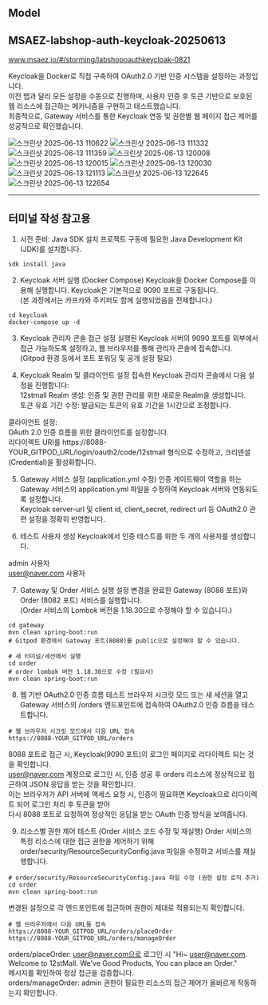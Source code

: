 ## Model
## MSAEZ-labshop-auth-keycloak-20250613
www.msaez.io/#/storming/labshopoauthkeycloak-0821

Keycloak을 Docker로 직접 구축하여 OAuth2.0 기반 인증 시스템을 설정하는 과정입니다.  
이전 랩과 달리 모든 설정을 수동으로 진행하며, 사용자 인증 후 토큰 기반으로 보호된 웹 리소스에 접근하는 메커니즘을 구현하고 테스트했습니다.  
최종적으로, Gateway 서비스를 통한 Keycloak 연동 및 권한별 웹 페이지 접근 제어를 성공적으로 확인했습니다.  

![스크린샷 2025-06-13 110622](https://github.com/user-attachments/assets/724de20b-65b9-4972-ae7b-7c6aead281a1)
![스크린샷 2025-06-13 111332](https://github.com/user-attachments/assets/6f637b08-b584-41d9-9fca-3ec48321b2d7)
![스크린샷 2025-06-13 111359](https://github.com/user-attachments/assets/df6757f8-f6bb-49a0-8ab7-5f3fc60ca2ff)
![스크린샷 2025-06-13 120008](https://github.com/user-attachments/assets/0e770534-c36f-4393-b3fa-8fb68603830f)
![스크린샷 2025-06-13 120015](https://github.com/user-attachments/assets/0235286d-51aa-430b-9e14-401d44c15826)
![스크린샷 2025-06-13 120030](https://github.com/user-attachments/assets/f92f5d8a-4a0b-4378-85fd-e98dcdf78c29)
![스크린샷 2025-06-13 121113](https://github.com/user-attachments/assets/a3b518d9-bc9d-4900-bd2b-d5eb73375d7e)
![스크린샷 2025-06-13 122645](https://github.com/user-attachments/assets/cb45caae-587c-4127-be83-824a5ecd79fb)
![스크린샷 2025-06-13 122654](https://github.com/user-attachments/assets/2c7f3a57-1b84-4753-8f74-c5758b637db0)

---
## 터미널 작성 참고용

1. 사전 준비: Java SDK 설치
프로젝트 구동에 필요한 Java Development Kit (JDK)를 설치합니다.  
```
sdk install java
```
2. Keycloak 서버 실행 (Docker Compose)
Keycloak을 Docker Compose를 이용해 실행합니다. Keycloak은 기본적으로 9090 포트로 구동됩니다.  
(본 과정에서는 카프카와 주키퍼도 함께 실행되었음을 전제합니다.)  
```
cd keycloak
docker-compose up -d
```
3. Keycloak 관리자 콘솔 접근 설정
실행된 Keycloak 서버의 9090 포트를 외부에서 접근 가능하도록 설정하고, 웹 브라우저를 통해 관리자 콘솔에 접속합니다.  
(Gitpod 환경 등에서 포트 포워딩 및 공개 설정 필요)

4. Keycloak Realm 및 클라이언트 설정
접속한 Keycloak 관리자 콘솔에서 다음 설정을 진행합니다:  
12stmall Realm 생성: 인증 및 권한 관리를 위한 새로운 Realm을 생성합니다.  
토큰 유효 기간 수정: 발급되는 토큰의 유효 기간을 1시간으로 조정합니다.  

클라이언트 설정:  
OAuth 2.0 인증 흐름을 위한 클라이언트를 설정합니다.  
리다이렉트 URI를 https://8088-YOUR_GITPOD_URL/login/oauth2/code/12stmall 형식으로 수정하고, 크리덴셜(Credential)을 활성화합니다.  

5. Gateway 서비스 설정 (application.yml 수정)
인증 게이트웨이 역할을 하는 Gateway 서비스의 application.yml 파일을 수정하여 Keycloak 서버와 연동되도록 설정합니다.  
Keycloak server-url 및 client id, client_secret, redirect url 등 OAuth2.0 관련 설정을 정확히 반영합니다.  

6. 테스트 사용자 생성
Keycloak에서 인증 테스트를 위한 두 개의 사용자를 생성합니다.  

admin 사용자  
user@naver.com 사용자  

7. Gateway 및 Order 서비스 실행
설정 변경을 완료한 Gateway (8088 포트)와 Order (8082 포트) 서비스를 실행합니다.  
(Order 서비스의 Lombok 버전을 1.18.30으로 수정해야 할 수 있습니다.)  
```
cd gateway
mvn clean spring-boot:run
# Gitpod 환경에서 Gateway 포트(8088)를 public으로 설정해야 할 수 있습니다.

# 새 터미널/세션에서 실행
cd order
# order lombok 버전 1.18.30으로 수정 (필요시)
mvn clean spring-boot:run
```
8. 웹 기반 OAuth2.0 인증 흐름 테스트
브라우저 시크릿 모드 또는 새 세션을 열고 Gateway 서비스의 /orders 엔드포인트에 접속하여 OAuth2.0 인증 흐름을 테스트합니다.
```
# 웹 브라우저 시크릿 모드에서 다음 URL 접속
https://8088-YOUR_GITPOD_URL/orders
```
8088 포트로 접근 시, Keycloak(9090 포트)의 로그인 페이지로 리다이렉트 되는 것을 확인합니다.  
user@naver.com 계정으로 로그인 시, 인증 성공 후 orders 리소스에 정상적으로 접근하여 JSON 응답을 받는 것을 확인합니다.  
이는 브라우저가 API 서버에 액세스 요청 시, 인증이 필요하면 Keycloak으로 리다이렉트 되어 로그인 처리 후 토큰을 받아  
다시 8088 포트로 요청하여 정상적인 응답을 받는 OAuth 인증 방식을 보여줍니다.  

9. 리소스별 권한 제어 테스트 (Order 서비스 코드 수정 및 재실행)
Order 서비스의 특정 리소스에 대한 접근 권한을 제어하기 위해 order/security/ResourceSecurityConfig.java 파일을 수정하고 서비스를 재실행합니다.  
```
# order/security/ResourceSecurityConfig.java 파일 수정 (권한 설정 로직 추가)
cd order
mvn clean spring-boot:run
```
변경된 설정으로 각 엔드포인트에 접근하며 권한이 제대로 적용되는지 확인합니다.  
```
# 웹 브라우저에서 다음 URL들 접속
https://8088-YOUR_GITPOD_URL/orders/placeOrder
https://8088-YOUR_GITPOD_URL/orders/manageOrder
```
orders/placeOrder: user@naver.com으로 로그인 시 "Hi~ user@naver.com. Welcome to 12stMall. We've Good Products, You can place an Order."  
메시지를 확인하여 정상 접근을 검증합니다.  
orders/manageOrder: admin 권한이 필요한 리소스의 접근 제어가 올바르게 작동하는지 확인합니다.  
